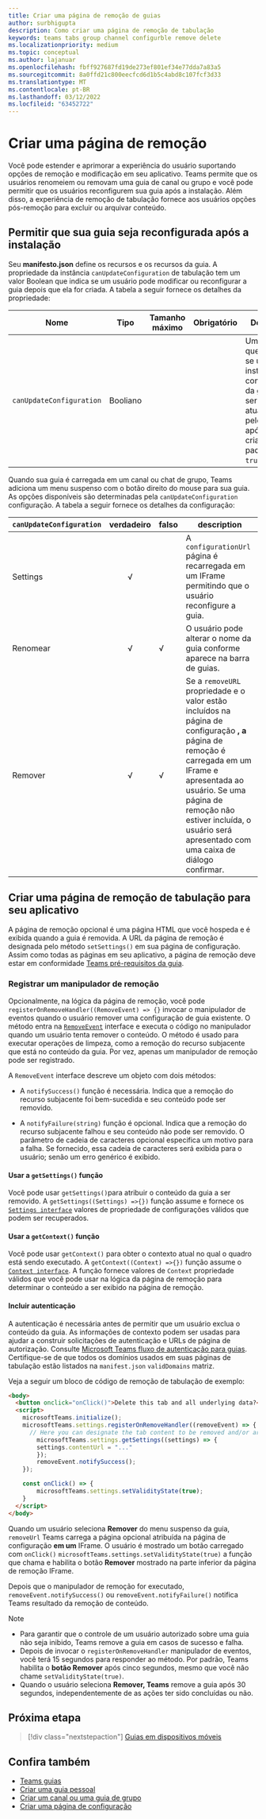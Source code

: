 ```yaml
---
title: Criar uma página de remoção de guias
author: surbhigupta
description: Como criar uma página de remoção de tabulação
keywords: teams tabs group channel configurble remove delete
ms.localizationpriority: medium
ms.topic: conceptual
ms.author: lajanuar
ms.openlocfilehash: fbff927687fd19de273ef801ef34e77dda7a83a5
ms.sourcegitcommit: 8a0ffd21c800eecfcd6d1b5c4abd8c107fcf3d33
ms.translationtype: MT
ms.contentlocale: pt-BR
ms.lasthandoff: 03/12/2022
ms.locfileid: "63452722"
---
```

# <a name="create-a-removal-page"></a>Criar uma página de remoção

Você pode estender e aprimorar a experiência do usuário suportando opções de remoção e modificação em seu aplicativo. Teams permite que os usuários renomeiem ou removam uma guia de canal ou grupo e você pode permitir que os usuários reconfigurem sua guia após a instalação. Além disso, a experiência de remoção de tabulação fornece aos usuários opções pós-remoção para excluir ou arquivar conteúdo.

## <a name="enable-your-tab-to-be-reconfigured-after-installation"></a>Permitir que sua guia seja reconfigurada após a instalação

Seu **manifesto.json** define os recursos e os recursos da guia. A propriedade da instância `canUpdateConfiguration` de tabulação tem um valor Boolean que indica se um usuário pode modificar ou reconfigurar a guia depois que ela for criada. A tabela a seguir fornece os detalhes da propriedade:

|Nome| Tipo| Tamanho máximo | Obrigatório | Descrição|
|---|---|---|---|---|
|`canUpdateConfiguration`|Booliano|||Um valor que indica se uma instância da configuração da guia pode ser atualizada pelo usuário após a criação. O padrão é `true`. |

Quando sua guia é carregada em um canal ou chat de grupo, Teams adiciona um menu suspenso com o botão direito do mouse para sua guia. As opções disponíveis são determinadas pela `canUpdateConfiguration` configuração. A tabela a seguir fornece os detalhes da configuração:

| `canUpdateConfiguration`| verdadeiro   | falso | description |
| ----------------------- | :----: | ----- | ----------- |
|     Settings            |   √    |       |A `configurationUrl` página é recarregada em um IFrame permitindo que o usuário reconfigure a guia. |
|     Renomear              |   √    |   √   | O usuário pode alterar o nome da guia conforme aparece na barra de guias.          |
|     Remover              |   √    |   √   |  Se a `removeURL` propriedade e o valor estão incluídos na página de configuração **, a** página de remoção é carregada em um IFrame e apresentada ao usuário. Se uma página de remoção não estiver incluída, o usuário será apresentado com uma caixa de diálogo confirmar.          |

## <a name="create-a-tab-removal-page-for-your-application"></a>Criar uma página de remoção de tabulação para seu aplicativo

A página de remoção opcional é uma página HTML que você hospeda e é exibida quando a guia é removida. A URL da página de remoção é designada pelo método `setSettings()` em sua página de configuração. Assim como todas as páginas em seu aplicativo, a página de remoção deve estar em conformidade [Teams pré-requisitos da guia](../../../tabs/how-to/tab-requirements.md).

### <a name="register-a-remove-handler"></a>Registrar um manipulador de remoção

Opcionalmente, na lógica da página de remoção, você pode `registerOnRemoveHandler((RemoveEvent) => {}` invocar o manipulador de eventos quando o usuário remover uma configuração de guia existente. O método entra na [`RemoveEvent`](/javascript/api/@microsoft/teams-js/microsoftteams.settings.removeevent?view=msteams-client-js-latest&preserve-view=true) interface e executa o código no manipulador quando um usuário tenta remover o conteúdo. O método é usado para executar operações de limpeza, como a remoção do recurso subjacente que está no conteúdo da guia. Por vez, apenas um manipulador de remoção pode ser registrado.

A `RemoveEvent` interface descreve um objeto com dois métodos:

* A `notifySuccess()` função é necessária. Indica que a remoção do recurso subjacente foi bem-sucedida e seu conteúdo pode ser removido.

* A `notifyFailure(string)` função é opcional. Indica que a remoção do recurso subjacente falhou e seu conteúdo não pode ser removido. O parâmetro de cadeia de caracteres opcional especifica um motivo para a falha. Se fornecido, essa cadeia de caracteres será exibida para o usuário; senão um erro genérico é exibido.

#### <a name="use-the-getsettings-function"></a>Usar a `getSettings()` função

Você pode usar `getSettings()`para atribuir o conteúdo da guia a ser removido. A `getSettings((Settings) =>{})` função assume e fornece os [`Settings interface`](/javascript/api/@microsoft/teams-js/microsoftteams.settings.settings?view=msteams-client-js-latest&preserve-view=true) valores de propriedade de configurações válidos que podem ser recuperados.

#### <a name="use-the-getcontext-function"></a>Usar a `getContext()` função

Você pode usar `getContext()` para obter o contexto atual no qual o quadro está sendo executado. A `getContext((Context) =>{})` função assume o [`Context interface`](/javascript/api/@microsoft/teams-js/microsoftteams.context?view=msteams-client-js-latest&preserve-view=true). A função fornece valores de `Context` propriedade válidos que você pode usar na lógica da página de remoção para determinar o conteúdo a ser exibido na página de remoção.

#### <a name="include-authentication"></a>Incluir autenticação

A autenticação é necessária antes de permitir que um usuário exclua o conteúdo da guia. As informações de contexto podem ser usadas para ajudar a construir solicitações de autenticação e URLs de página de autorização. Consulte [Microsoft Teams fluxo de autenticação para guias](~/tabs/how-to/authentication/auth-flow-tab.md). Certifique-se de que todos os domínios usados em suas páginas de tabulação estão listados na `manifest.json` `validDomains` matriz.

Veja a seguir um bloco de código de remoção de tabulação de exemplo:

```html
<body>
  <button onclick="onClick()">Delete this tab and all underlying data?</button>
  <script>
    microsoftTeams.initialize();
    microsoftTeams.settings.registerOnRemoveHandler((removeEvent) => {
      // Here you can designate the tab content to be removed and/or archived.
        microsoftTeams.settings.getSettings((settings) => {
        settings.contentUrl = "..."
        });
        removeEvent.notifySuccess();
    });

    const onClick() => {
        microsoftTeams.settings.setValidityState(true);
    }
  </script>
</body>
```

Quando um usuário seleciona **Remover** do menu suspenso da guia, `removeUrl` Teams carrega a página opcional atribuída na página de configuração **em um** IFrame. O usuário é mostrado um botão carregado com `onClick()` `microsoftTeams.settings.setValidityState(true)` a função que chama e habilita o botão **Remover** mostrado na parte inferior da página de remoção IFrame.

Depois que o manipulador de remoção for executado, `removeEvent.notifySuccess()` ou `removeEvent.notifyFailure()` notifica Teams resultado da remoção de conteúdo.

>[!NOTE]
>
> * Para garantir que o controle de um usuário autorizado sobre uma guia não seja inibido, Teams remove a guia em casos de sucesso e falha.
> * Depois de invocar o `registerOnRemoveHandler` manipulador de eventos, você terá 15 segundos para responder ao método. Por padrão, Teams habilita o **botão Remover** após cinco segundos, mesmo que você não chame `setValidityState(true)`.
> * Quando o usuário seleciona **Remover, Teams** remove a guia após 30 segundos, independentemente de as ações ter sido concluídas ou não.

## <a name="next-step"></a>Próxima etapa

> [!div class="nextstepaction"]
> [Guias em dispositivos móveis](~/tabs/design/tabs-mobile.md)

## <a name="see-also"></a>Confira também

* [Teams guias](~/tabs/what-are-tabs.md)
* [Criar uma guia pessoal](~/tabs/how-to/create-personal-tab.md)
* [Criar um canal ou uma guia de grupo](~/tabs/how-to/create-channel-group-tab.md)
* [Criar uma página de configuração](~/tabs/how-to/create-tab-pages/configuration-page.md)
